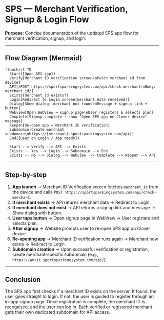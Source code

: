 # SPS — Merchant Verification, Signup & Login Flow

**Purpose:** Concise documentation of the updated SPS app flow for merchant verification, signup, and login.

---

## Flow Diagram (Mermaid)

```mermaid
flowchart TD
  Start([Open SPS app])
  Verify[Merchant ID verification screen\nFetch merchant_id from device]
  API[/POST https://sportsparkingsystem.com/api/check-merchant\nBody: merchant_id/]
  Exists{merchant_id exists?}
  Login[Redirect to Login screen(merchant data received)]
  Dialog[Show dialog: merchant not found\nMessage + signup link + button]
  Webview[Open WebView → signup page\nUser registers & selects plan]
  Complete[Signup complete → show "Open SPS app on Clover device" message]
  Reopen[Re-open app → Merchant ID verification]
  Subdomain[Create merchant subdomain\nhttps://{merchant}.sportsparkingsystem.com/api/]
  End([User on Login / App ready])

  Start --> Verify --> API --> Exists
  Exists -- Yes --> Login --> Subdomain --> End
  Exists -- No --> Dialog --> Webview --> Complete --> Reopen --> API
```

---

## Step-by-step

1. **App launch** → Merchant ID Verification screen fetches `merchant_id` from the device and calls `POST https://sportsparkingsystem.com/api/check-merchant`.
2. **If merchant exists** → API returns merchant data → Redirect to Login.
3. **If merchant does not exist** → API returns a signup link and message → Show dialog with button.
4. **User taps button** → Open signup page in WebView → User registers and selects plan.
5. **After signup** → Website prompts user to re-open SPS app on Clover device.
6. **Re-opening app** → Merchant ID verification runs again → Merchant now exists → Redirect to Login.
7. **Subdomain creation** → Upon successful verification or registration, create merchant-specific subdomain (e.g., `https://ankit.sportsparkingsystem.com/api/`).

---

## Conclusion

The SPS app first checks if a merchant ID exists on the server. If found, the user goes straight to login. If not, the user is guided to register through an in-app signup page. Once registration is complete, the merchant ID is recognized, and the user can log in. Each verified or registered merchant gets their own dedicated subdomain for API access.


